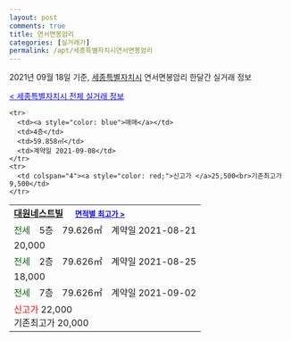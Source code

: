 ```yaml
---
layout: post
comments: true
title: 연서면봉암리
categories: [실거래가]
permalink: /apt/세종특별자치시연서면봉암리
---
```


2021년 09월 18일 기준, <a href="/apt/세종특별자치시">세종특별자치시</a> 연서면봉암리 한달간 실거래 정보

<a style="color: blue;" href="/apt/세종특별자치시">< 세종특별자치시 전체 실거래 정보</a>
<!---- start ---->
<table>
  <tr>
    <td colspan="4" style="font-weight: bold;"><a href="/apt/세종특별자치시연서면봉암리대원네스트빌">대원네스트빌</a> &nbsp;&nbsp;&nbsp; <a style="color: blue; font-size: smaller;" href="/apt/세종특별자치시연서면봉암리대원네스트빌">면적별 최고가 ></a></td>
  </tr>
    
    <tr>
      <td><a style="color: blue">매매</a></td>
      <td>4층</td>
      <td>59.858㎡</td>
      <td>계약일 2021-09-08</td>
    </tr>
    <tr>
      <td colspan="4"><a style="color: red;">신고가 </a>25,500<br>기존최고가 9,500</td>
    </tr>
      
  <tr>
    <td><a style="color: darkgreen">전세</a></td>
    <td>5층</td>
    <td>79.626㎡</td>
    <td>계약일 2021-08-21</td>
  </tr>
  <tr>
    <td colspan="4">20,000</td>
  </tr>
    
  <tr>
    <td><a style="color: darkgreen">전세</a></td>
    <td>2층</td>
    <td>79.626㎡</td>
    <td>계약일 2021-08-25</td>
  </tr>
  <tr>
    <td colspan="4">18,000</td>
  </tr>
    
  <tr>
    <td><a style="color: darkgreen">전세</a></td>
    <td>7층</td>
    <td>79.626㎡</td>
    <td>계약일 2021-09-02</td>
  </tr>
  <tr>
    <td colspan="4"><a style="color: red;">신고가 </a>22,000<br>기존최고가 20,000</td>
  </tr>
    
</table>
<!---- end ---->
    